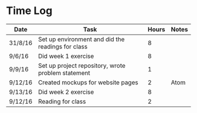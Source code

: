 # Time Log

| Date | Task | Hours | Notes|
|------|------|-------|------|
| 31/8/16| Set up environment and did the readings for class| 8 | |
| 9/6/16| Did week 1 exercise| 8 | |
| 9/9/16| Set up project repository, wrote problem statement| 1 | |
| 9/12/16 | Created mockups for website pages  | 2  |Atom   |
| 9/13/16 | Did week 2 exercise | 8  |   |
| 9/12/16 | Reading for class | 2  |  |
